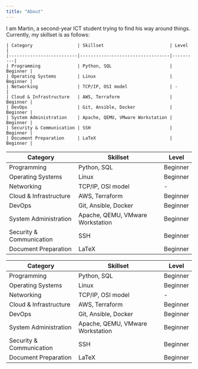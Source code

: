 ```yaml
---
title: "About"
---
```


I am Martin, a second-year ICT student trying to find his way around things. Currently, my skillset is as follows:

```
| Category                 | Skillset                         | Level    |
|--------------------------|----------------------------------|----------|
| Programming              | Python, SQL                      | Beginner |
| Operating Systems        | Linux                            | Beginner |
| Networking               | TCP/IP, OSI model                | -        |
| Cloud & Infrastructure   | AWS, Terraform                   | Beginner |
| DevOps                   | Git, Ansible, Docker             | Beginner |
| System Administration    | Apache, QEMU, VMware Workstation | Beginner |
| Security & Communication | SSH                              | Beginner |
| Document Preparation     | LaTeX                            | Beginner |
```

| Category                 | Skillset                         | Level    |
|--------------------------|----------------------------------|----------|
| Programming              | Python, SQL                      | Beginner |
| Operating Systems        | Linux                            | Beginner |
| Networking               | TCP/IP, OSI model                | -        |
| Cloud & Infrastructure   | AWS, Terraform                   | Beginner |
| DevOps                   | Git, Ansible, Docker             | Beginner |
| System Administration    | Apache, QEMU, VMware Workstation | Beginner |
| Security & Communication | SSH                              | Beginner |
| Document Preparation     | LaTeX                            | Beginner |


| Category                 | Skillset                         | Level    |
|--------------------------|----------------------------------|----------|
| Programming              | Python, SQL                      | Beginner |
| Operating Systems        | Linux                            | Beginner |
| Networking               | TCP/IP, OSI model                | -        |
| Cloud & Infrastructure   | AWS, Terraform                   | Beginner |
| DevOps                   | Git, Ansible, Docker             | Beginner |
| System Administration    | Apache, QEMU, VMware Workstation | Beginner |
| Security & Communication | SSH                              | Beginner |
| Document Preparation     | LaTeX                            | Beginner |

